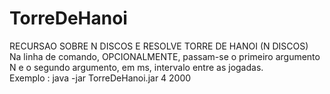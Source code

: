 # TorreDeHanoi
RECURSAO SOBRE N DISCOS E RESOLVE TORRE DE HANOI (N DISCOS)
<br>
Na linha de comando, OPCIONALMENTE, passam-se o primeiro argumento N e o segundo argumento, em ms, intervalo entre as jogadas. <br>
Exemplo : java -jar TorreDeHanoi.jar 4 2000


